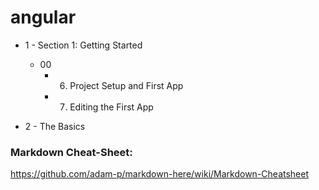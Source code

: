 # angular

* 1 - Section 1: Getting Started
    * 00
        * 6. Project Setup and First App
        * 7. Editing the First App

* 2 - The Basics




### Markdown Cheat-Sheet:

https://github.com/adam-p/markdown-here/wiki/Markdown-Cheatsheet